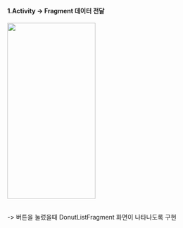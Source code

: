 #### 1.Activity -> Fragment 데이터 전달 
<img src="https://github.com/wndnjs00/Standardtwo/assets/89961868/0957dc07-2d2a-40f1-b657-0da08579a201" width="200" height="400">

<br/>-> 버튼을 눌렀을때 DonutListFragment 화면이 나타나도록 구현<br/>
<br/><br/>
